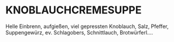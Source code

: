 # KNOBLAUCHCREMESUPPE

Helle Einbrenn, aufgießen, viel gepressten Knoblauch, Salz, Pfeffer,
Suppengewürz, ev. Schlagobers, Schnittlauch, Brotwürferl....

